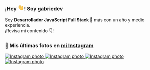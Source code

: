 <h3>¡Hey <img src="https://raw.githubusercontent.com/ABSphreak/ABSphreak/master/gifs/Hi.gif" width="20px" decondig="async">! Soy gabriedev</h3>

<p>Soy <strong>Desarrollador JavaScript Full Stack 🚀</strong> más con un año y medio experiencia.<br />¡Revisa mi contenido 👇!</p>

### 📸 Mis últimas fotos en [mi Instagram](https://instagram.com/gabrie.dev)


<a href='https://instagram.com/p/CtruQitPJU1' target='_blank'>
  <img width='20%' src='https://instagram.fkiv7-1.fna.fbcdn.net/v/t51.2885-15/354557634_595647665883083_2498794285121939883_n.jpg?stp=dst-jpg_e15_fr_s1080x1080&_nc_ht=instagram.fkiv7-1.fna.fbcdn.net&_nc_cat=111&_nc_ohc=WD-3fWjeLWEAX-pUCmb&edm=APU89FABAAAA&ccb=7-5&oh=00_AfCQ2LuGbftHXPSYazGY8SvWspF7-2h7yj5MwGwLgH7LJQ&oe=649F0D23&_nc_sid=bc0c2c' alt='Instagram photo' />
</a>
<a href='https://instagram.com/p/CtrtZEhvfjK' target='_blank'>
  <img width='20%' src='https://instagram.fkiv7-1.fna.fbcdn.net/v/t51.2885-15/354566352_1280061536273536_3184760590463359796_n.jpg?stp=dst-jpg_e15&_nc_ht=instagram.fkiv7-1.fna.fbcdn.net&_nc_cat=104&_nc_ohc=dArtlBz7fR4AX_dRdKJ&edm=APU89FABAAAA&ccb=7-5&oh=00_AfBOGYT0WaDWFJ6wHU_ltYDwk8Ttc1GZ9xna2C22tydI6Q&oe=64A06C5C&_nc_sid=bc0c2c' alt='Instagram photo' />
</a>
<a href='https://instagram.com/p/CtDUXiGIwfW' target='_blank'>
  <img width='20%' src='https://instagram.fkiv7-1.fna.fbcdn.net/v/t51.2885-15/350888316_2281662725376540_4082540287140756007_n.jpg?stp=dst-jpg_e15&_nc_ht=instagram.fkiv7-1.fna.fbcdn.net&_nc_cat=100&_nc_ohc=Uwnkf-AZtSAAX-wP5YO&edm=APU89FABAAAA&ccb=7-5&oh=00_AfBe6DmEyxDpGt6Cf2-BuMgL3Bx-AtOUkqXR_ZAv4ILadQ&oe=649F3258&_nc_sid=bc0c2c' alt='Instagram photo' />
</a>
<a href='https://instagram.com/p/CoTfm_INWyt' target='_blank'>
  <img width='20%' src='https://instagram.fkiv7-1.fna.fbcdn.net/v/t51.2885-15/321050480_935030397667260_4356312353538439528_n.jpg?stp=dst-jpg_e15&_nc_ht=instagram.fkiv7-1.fna.fbcdn.net&_nc_cat=100&_nc_ohc=S7vqQY7mmMUAX-as-j3&edm=APU89FABAAAA&ccb=7-5&oh=00_AfAU2op2NPZ807x-E959oDuI5e73ovVv0onS7mDh4gXLUw&oe=649EF497&_nc_sid=bc0c2c' alt='Instagram photo' />
</a>
